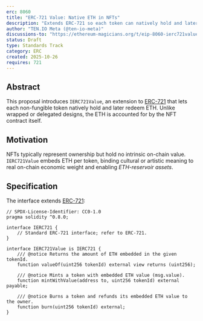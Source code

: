```yaml
---
erc: 8060
title: "ERC-721 Value: Native ETH in NFTs"
description: "Extends ERC-721 so each token can natively hold and later redeem a verifiable ETH balance within the NFT's own contract logic."
author: "TEN.IO Meta (@ten-io-meta)"
discussions-to: "https://ethereum-magicians.org/t/eip-8060-ierc721value-native-eth-embedding/25979"
status: Draft
type: Standards Track
category: ERC
created: 2025-10-26
requires: 721
---
```


## Abstract
This proposal introduces `IERC721Value`, an extension to [ERC-721](./eip-721.md) that lets each non-fungible token natively hold and later redeem ETH. Unlike wrapped or delegated designs, the ETH is accounted for by the NFT contract itself.

## Motivation
NFTs typically represent ownership but hold no intrinsic on-chain value. `IERC721Value` embeds ETH per token, binding cultural or artistic meaning to real on-chain economic weight and enabling *ETH-reservoir assets*.

## Specification
The interface extends [ERC-721](./eip-721.md):

```solidity
// SPDX-License-Identifier: CC0-1.0
pragma solidity ^0.8.0;

interface IERC721 {
    // Standard ERC-721 interface; refer to ERC-721.
}

interface IERC721Value is IERC721 {
    /// @notice Returns the amount of ETH embedded in the given tokenId.
    function valueOf(uint256 tokenId) external view returns (uint256);

    /// @notice Mints a token with embedded ETH value (msg.value).
    function mintWithValue(address to, uint256 tokenId) external payable;

    /// @notice Burns a token and refunds its embedded ETH value to the owner.
    function burn(uint256 tokenId) external;
}

